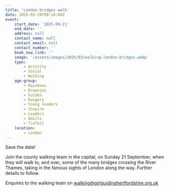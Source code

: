 ```yaml
---
title: 'London bridges walk'
date: 2025-03-29T08:19:00Z
event:
    start_date: '2025-09-21'
    end_date: ''
    address: null
    contact_name: null
    contact_email: null
    contact_number: ''
    book_now_link: ''
    image: '/assets/images/2025/03/walking-london-bridges.webp'
    type:
        - Activity
        - Social
        - Walking
    age-group:
        - Rainbows
        - Brownies
        - Guides
        - Rangers
        - Young leaders
        - Inspire
        - Leaders
        - Adults
        - Trefoil
    location:
        - London
---
```

Save the date!

Join the county walking team in the capital, on Sunday 21 September, when they will walk to, and over, some of the many bridges crossing the River Thames, taking in the famous sights of London along the way.
Further details to follow.

Enquires to the walking team on <walking@girlguidinghertfordshire.org.uk>
